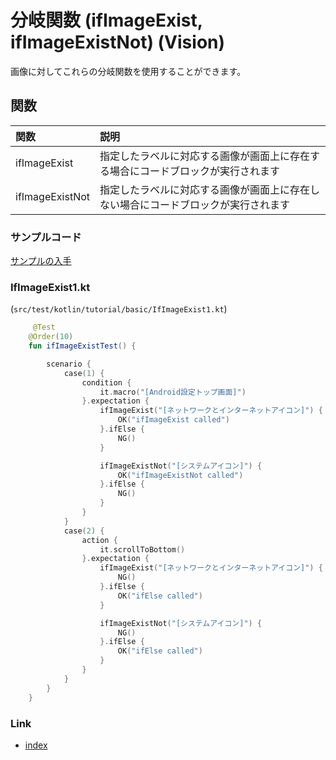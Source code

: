 # 分岐関数 (ifImageExist, ifImageExistNot) (Vision)

画像に対してこれらの分岐関数を使用することができます。

## 関数

| 関数              | 説明                                        |
|:----------------|:------------------------------------------|
| ifImageExist    | 指定したラベルに対応する画像が画面上に存在する場合にコードブロックが実行されます  |
| ifImageExistNot | 指定したラベルに対応する画像が画面上に存在しない場合にコードブロックが実行されます |

### サンプルコード

[サンプルの入手](../../../getting_samples_ja.md)

### IfImageExist1.kt

(`src/test/kotlin/tutorial/basic/IfImageExist1.kt`)

```kotlin
     @Test
    @Order(10)
    fun ifImageExistTest() {

        scenario {
            case(1) {
                condition {
                    it.macro("[Android設定トップ画面]")
                }.expectation {
                    ifImageExist("[ネットワークとインターネットアイコン]") {
                        OK("ifImageExist called")
                    }.ifElse {
                        NG()
                    }

                    ifImageExistNot("[システムアイコン]") {
                        OK("ifImageExistNot called")
                    }.ifElse {
                        NG()
                    }
                }
            }
            case(2) {
                action {
                    it.scrollToBottom()
                }.expectation {
                    ifImageExist("[ネットワークとインターネットアイコン]") {
                        NG()
                    }.ifElse {
                        OK("ifElse called")
                    }

                    ifImageExistNot("[システムアイコン]") {
                        NG()
                    }.ifElse {
                        OK("ifElse called")
                    }
                }
            }
        }
    }
```

### Link

- [index](../../../../index_ja.md)

